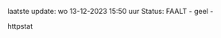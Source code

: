 laatste update: 
wo 13-12-2023 15:50   uur 
Status: FAALT - geel - 
<div class="service Y">httpstat</div>